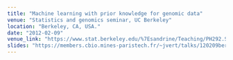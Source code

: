 ```yaml
---
title: "Machine learning with prior knowledge for genomic data"
venue: "Statistics and genomics seminar, UC Berkeley"
location: "Berkeley, CA, USA."
date: "2012-02-09"
venue_link: "https://www.stat.berkeley.edu/%7Esandrine/Teaching/PH292.S12/"
slides: "https://members.cbio.mines-paristech.fr/~jvert/talks/120209berkeley/berkeley.pdf"
---
```

